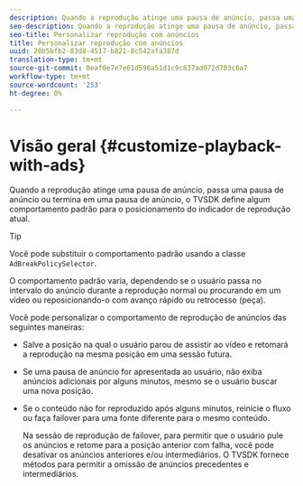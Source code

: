 ```yaml
---
description: Quando a reprodução atinge uma pausa de anúncio, passa uma pausa de anúncio ou termina em uma pausa de anúncio, o TVSDK define algum comportamento padrão para o posicionamento do indicador de reprodução atual.
seo-description: Quando a reprodução atinge uma pausa de anúncio, passa uma pausa de anúncio ou termina em uma pausa de anúncio, o TVSDK define algum comportamento padrão para o posicionamento do indicador de reprodução atual.
seo-title: Personalizar reprodução com anúncios
title: Personalizar reprodução com anúncios
uuid: 20b5bfb2-83d8-4517-b821-8c542afa387d
translation-type: tm+mt
source-git-commit: 0eaf0e7e7e61d596a51d1c9c837ad072d703c6a7
workflow-type: tm+mt
source-wordcount: '253'
ht-degree: 0%

---
```



# Visão geral {#customize-playback-with-ads}

Quando a reprodução atinge uma pausa de anúncio, passa uma pausa de anúncio ou termina em uma pausa de anúncio, o TVSDK define algum comportamento padrão para o posicionamento do indicador de reprodução atual.

>[!TIP]
>
>Você pode substituir o comportamento padrão usando a classe `AdBreakPolicySelector`.

O comportamento padrão varia, dependendo se o usuário passa no intervalo do anúncio durante a reprodução normal ou procurando em um vídeo ou reposicionando-o com avanço rápido ou retrocesso (peça).

Você pode personalizar o comportamento de reprodução de anúncios das seguintes maneiras:

* Salve a posição na qual o usuário parou de assistir ao vídeo e retomará a reprodução na mesma posição em uma sessão futura.
* Se uma pausa de anúncio for apresentada ao usuário, não exiba anúncios adicionais por alguns minutos, mesmo se o usuário buscar uma nova posição.
* Se o conteúdo não for reproduzido após alguns minutos, reinicie o fluxo ou faça failover para uma fonte diferente para o mesmo conteúdo.

   Na sessão de reprodução de failover, para permitir que o usuário pule os anúncios e retome para a posição anterior com falha, você pode desativar os anúncios anteriores e/ou intermediários. O TVSDK fornece métodos para permitir a omissão de anúncios precedentes e intermediários.